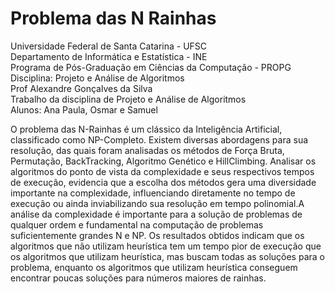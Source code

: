 # Problema das N Rainhas
Universidade Federal de Santa Catarina - UFSC<br>
Departamento de Informática e Estatística - INE<br>
Programa de Pós-Graduação em Ciências da Computação - PROPG<br>
Disciplina: Projeto e Análise de Algoritmos<br>
Prof Alexandre Gonçalves da Silva <br>
Trabalho da disciplina de Projeto e Análise de Algoritmos<br>
Alunos: Ana Paula, Osmar e Samuel<br>

O problema das N-Rainhas é um clássico da Inteligência Artificial, classificado como NP-Completo. 
Existem diversas abordagens para sua resolução, das quais foram analisadas os métodos de Força Bruta, Permutação, BackTracking, Algoritmo Genético e HillClimbing. Analisar os algoritmos do ponto de vista da complexidade e seus respectivos tempos de execução, evidencia que a escolha dos métodos gera uma diversidade importante na complexidade, influenciando diretamente no tempo de execução ou ainda inviabilizando sua resolução em tempo polinomial.A análise da complexidade é importante para a solução de problemas de qualquer ordem e fundamental na computação de problemas suficientemente grandes N e NP. 
Os resultados obtidos indicam que os algoritmos que não utilizam heurística tem um tempo pior de execução que os algoritmos que utilizam heurística, mas buscam todas as soluções para o problema, enquanto os algoritmos que utilizam heurística conseguem encontrar poucas soluções para números maiores de rainhas.

